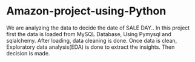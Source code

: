 # Amazon-project-using-Python
We are analyzing the data to decide the date of SALE DAY..
In this project first the data is loaded from MySQL Database, Using Pymysql and sqlalchemy.
After loading, data cleaning is done.
Once data is clean, Exploratory data analysis(EDA) is done to extract the insights.
Then decision is made.
